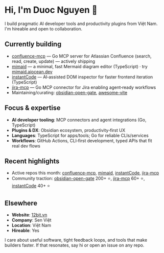 # Hi, I'm Duoc Nguyen 👋

I build pragmatic AI developer tools and productivity plugins from Việt Nam. I'm hireable and open to collaboration.

## Currently building
- [confluence-mcp](https://github.com/nguyenvanduocit/confluence-mcp) — Go MCP server for Atlassian Confluence (search, read, create, update) — actively shipping
- [mimaid](https://github.com/nguyenvanduocit/mimaid) — a minimal, fast Mermaid diagram editor (TypeScript) · try [mimaid.aiocean.dev](https://mimaid.aiocean.dev)
- [instantCode](https://github.com/nguyenvanduocit/instantCode) — AI‑assisted DOM inspector for faster frontend iteration (TypeScript)
- [jira-mcp](https://github.com/nguyenvanduocit/jira-mcp) — Go MCP connector for Jira enabling agent‑ready workflows
- Maintaining/curating: [obsidian-open-gate](https://github.com/nguyenvanduocit/obsidian-open-gate), [awesome-vite](https://github.com/nguyenvanduocit/awesome-vite)

## Focus & expertise
- **AI developer tooling**: MCP connectors and agent integrations (Go, TypeScript)
- **Plugins & DX**: Obsidian ecosystem, productivity‑first UX
- **Languages**: TypeScript for apps/tools; Go for reliable CLIs/services
- **Workflows**: GitHub Actions, CLI‑first development, typed APIs that fit real dev flows

## Recent highlights
- Active repos this month: [confluence-mcp](https://github.com/nguyenvanduocit/confluence-mcp), [mimaid](https://github.com/nguyenvanduocit/mimaid), [instantCode](https://github.com/nguyenvanduocit/instantCode), [jira-mcp](https://github.com/nguyenvanduocit/jira-mcp)
- Community traction: [obsidian-open-gate](https://github.com/nguyenvanduocit/obsidian-open-gate) 200+ ⭐, [jira-mcp](https://github.com/nguyenvanduocit/jira-mcp) 60+ ⭐, [instantCode](https://github.com/nguyenvanduocit/instantCode) 40+ ⭐

## Elsewhere
- **Website**: [12bit.vn](https://12bit.vn)
- **Company**: Sen Việt
- **Location**: Việt Nam
- **Hireable**: Yes

I care about useful software, tight feedback loops, and tools that make builders faster. If that resonates, say hi or open an issue on any repo.
